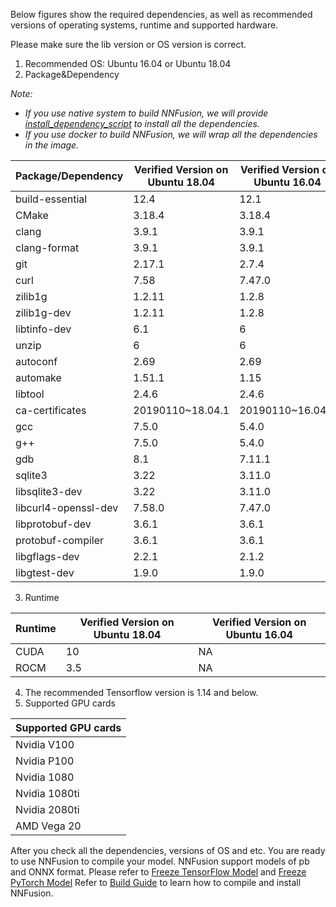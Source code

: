 Below figures show the required dependencies, as well as recommended versions of operating systems, runtime and supported hardware.

Please make sure the lib version or OS version is correct. 

1. Recommended OS: Ubuntu 16.04 or Ubuntu 18.04
2. Package&Dependency

*Note:* 

* *If you use native system to build NNFusion, we will provide [install_dependency_script](https://github.com/microsoft/nnfusion/blob/master/maint/script/install_dependency.sh) to install all the dependencies.* 
* *If you use docker to build NNFusion, we will wrap all the dependencies in the image.*

| Package/Dependency   | Verified Version on Ubuntu 18.04 | Verified Version on Ubuntu 16.04 |
| -------------------- | -------------------------------- | -------------------------------- |
| build-essential      | 12.4                             | 12.1                             |
| CMake                | 3.18.4                           | 3.18.4                           |
| clang                | 3.9.1                            | 3.9.1                            |
| clang-format         | 3.9.1                            | 3.9.1                            |
| git                  | 2.17.1                           | 2.7.4                            |
| curl                 | 7.58                             | 7.47.0                           |
| zilib1g              | 1.2.11                           | 1.2.8                            |
| zilib1g-dev          | 1.2.11                           | 1.2.8                            |
| libtinfo-dev         | 6.1                              | 6                                |
| unzip                | 6                                | 6                                |
| autoconf             | 2.69                             | 2.69                             |
| automake             | 1.51.1                           | 1.15                             |
| libtool              | 2.4.6                            | 2.4.6                            |
| ca-certificates      | 20190110~18.04.1                 | 20190110~16.04.1                 |
| gcc                  | 7.5.0                            | 5.4.0                            |
| g++                  | 7.5.0                            | 5.4.0                            |
| gdb                  | 8.1                              | 7.11.1                           |
| sqlite3              | 3.22                             | 3.11.0                           |
| libsqlite3-dev       | 3.22                             | 3.11.0                           |
| libcurl4-openssl-dev | 7.58.0                           | 7.47.0                           |
| libprotobuf-dev      | 3.6.1                            | 3.6.1                            |
| protobuf-compiler    | 3.6.1                            | 3.6.1                            |
| libgflags-dev        | 2.2.1                            | 2.1.2                            |
| libgtest-dev         | 1.9.0                            | 1.9.0                            |

3. Runtime

| Runtime | Verified Version on Ubuntu 18.04 | Verified Version on Ubuntu 16.04 |
| ------- | -------------------------------- | -------------------------------- |
| CUDA    | 10                               | NA                               |
| ROCM    | 3.5                              | NA                               |

4. The recommended Tensorflow version is 1.14 and below.
5. Supported GPU cards

| Supported GPU cards |
| ------------------- |
| Nvidia V100         |
| Nvidia P100         |
| Nvidia 1080         |
| Nvidia 1080ti       |
| Nvidia 2080ti       |
| AMD Vega 20         |

After you check all the dependencies, versions of OS and etc. You are ready to use NNFusion to compile your model.
NNFusion support models of pb and ONNX format. Please refer to [Freeze TensorFlow Model](https://github.com/microsoft/nnfusion/wiki/1.1-Freeze-TensorFlow-Models) and [Freeze PyTorch Model](https://github.com/microsoft/nnfusion/wiki/1.2-Freeze-PyTorch-Model)
Refer to [Build Guide](https://github.com/microsoft/nnfusion/wiki/2.-Build-Guide) to learn how to compile and install NNFusion.
